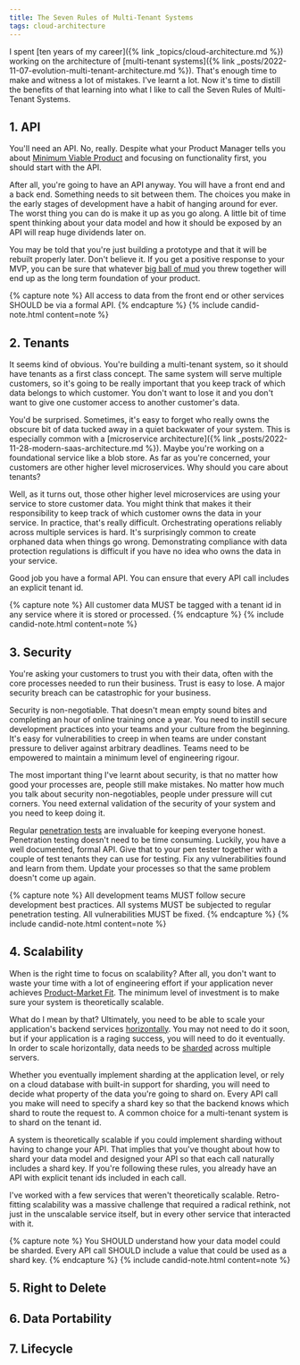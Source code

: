 ```yaml
---
title: The Seven Rules of Multi-Tenant Systems
tags: cloud-architecture
---
```


I spent [ten years of my career]({% link _topics/cloud-architecture.md %}) working on the architecture of [multi-tenant systems]({% link _posts/2022-11-07-evolution-multi-tenant-architecture.md %}). That's enough time to make and witness a lot of mistakes. I've learnt a lot. Now it's time to distill the benefits of that learning into what I like to call the Seven Rules of Multi-Tenant Systems. 

## 1. API

You'll need an API. No, really. Despite what your Product Manager tells you about [Minimum Viable Product](https://en.wikipedia.org/wiki/Minimum_viable_product) and focusing on functionality first, you should start with the API. 

After all, you're going to have an API anyway. You will have a front end and a back end. Something needs to sit between them. The choices you make in the early stages of development have a habit of hanging around for ever. The worst thing you can do is make it up as you go along. A little bit of time spent thinking about your data model and how it should be exposed by an API will reap huge dividends later on. 

You may be told that you're just building a prototype and that it will be rebuilt properly later. Don't believe it. If you get a positive response to your MVP, you can be sure that whatever [big ball of mud](https://blog.codinghorror.com/the-big-ball-of-mud-and-other-architectural-disasters/) you threw together will end up as the long term foundation of your product.

{% capture note %}
All access to data from the front end or other services SHOULD be via a formal API. 
{% endcapture %}
{% include candid-note.html content=note %}

## 2. Tenants

It seems kind of obvious. You're building a multi-tenant system, so it should have tenants as a first class concept. The same system will serve multiple customers, so it's going to be really important that you keep track of which data belongs to which customer. You don't want to lose it and you don't want to give one customer access to another customer's data. 

You'd be surprised. Sometimes, it's easy to forget who really owns the obscure bit of data tucked away in a quiet backwater of your system. This is especially common with a [microservice architecture]({% link _posts/2022-11-28-modern-saas-architecture.md %}). Maybe you're working on a foundational service like a blob store. As far as you're concerned, your customers are other higher level microservices. Why should you care about tenants?

Well, as it turns out, those other higher level microservices are using your service to store customer data. You might think that makes it their responsibility to keep track of which customer owns the data in your service. In practice, that's really difficult. Orchestrating operations reliably across multiple services is hard. It's surprisingly common to create orphaned data when things go wrong. Demonstrating compliance with data protection regulations is difficult if you have no idea who owns the data in your service.

Good job you have a formal API. You can ensure that every API call includes an explicit tenant id. 

{% capture note %}
All customer data MUST be tagged with a tenant id in any service where it is stored or processed. 
{% endcapture %}
{% include candid-note.html content=note %}

## 3. Security

You're asking your customers to trust you with their data, often with the core processes needed to run their business. Trust is easy to lose. A major security breach can be catastrophic for your business. 

Security is non-negotiable. That doesn't mean empty sound bites and completing an hour of online training once a year. You need to instill secure development practices into your teams and your culture from the beginning. It's easy for vulnerabilities to creep in when teams are under constant pressure to deliver against arbitrary deadlines. Teams need to be empowered to maintain a minimum level of engineering rigour.

The most important thing I've learnt about security, is that no matter how good your processes are, people still make mistakes. No matter how much you talk about security non-negotiables, people under pressure will cut corners. You need external validation of the security of your system and you need to keep doing it. 

Regular [penetration tests](https://en.wikipedia.org/wiki/Penetration_test) are invaluable for keeping everyone honest. Penetration testing doesn't need to be time consuming. Luckily, you have a well documented, formal API. Give that to your pen tester together with a couple of test tenants they can use for testing. Fix any vulnerabilities found and learn from them. Update your processes so that the same problem doesn't come up again. 

{% capture note %}
All development teams MUST follow secure development best practices. All systems MUST be subjected to regular penetration testing. All vulnerabilities MUST be fixed. 
{% endcapture %}
{% include candid-note.html content=note %}

## 4. Scalability

When is the right time to focus on scalability? After all, you don't want to waste your time with a lot of engineering effort if your application never achieves [Product-Market Fit](https://en.wikipedia.org/wiki/Product/market_fit). The minimum level of investment is to make sure your system is theoretically scalable. 

What do I mean by that? Ultimately, you need to be able to scale your application's backend services [horizontally](https://en.wikipedia.org/wiki/Scalability#Horizontal_or_scale_out). You may not need to do it soon, but if your application is a raging success, you will need to do it eventually. In order to scale horizontally, data needs to be [sharded](https://aws.amazon.com/what-is/database-sharding/) across multiple servers. 

Whether you eventually implement sharding at the application level, or rely on a cloud database with built-in support for sharding, you will need to decide what property of the data you're going to shard on. Every API call you make will need to specify a shard key so that the backend knows which shard to route the request to. A common choice for a multi-tenant system is to shard on the tenant id. 

A system is theoretically scalable if you could implement sharding without having to change your API. That implies that you've thought about how to shard your data model and designed your API so that each call naturally includes a shard key. If you're following these rules, you already have an API with explicit tenant ids included in each call.

I've worked with a few services that weren't theoretically scalable. Retro-fitting scalability was a massive challenge that required a radical rethink, not just in the unscalable service itself, but in every other service that interacted with it. 

{% capture note %}
You SHOULD understand how your data model could be sharded. Every API call SHOULD include a value that could be used as a shard key.
{% endcapture %}
{% include candid-note.html content=note %}

## 5. Right to Delete

## 6. Data Portability

## 7. Lifecycle
